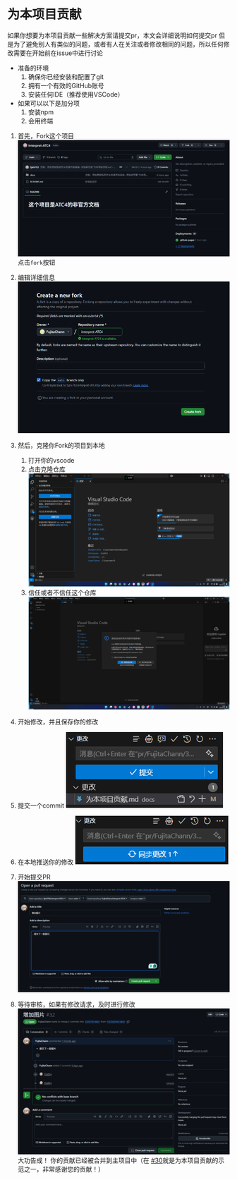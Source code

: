 # 为本项目贡献
如果你想要为本项目贡献一些解决方案请提交pr，本文会详细说明如何提交pr
但是为了避免别人有类似的问题，或者有人在关注或者修改相同的问题，所以任何修改需要在开始前在issue中进行讨论
- 准备的环境
    1. 确保你已经安装和配置了git
    2. 拥有一个有效的GitHub账号
    3. 安装任何IDE（推荐使用VSCode）
- 如果可以以下是加分项
    1. 安装npm
    2. 会用终端
1. 首先，Fork这个项目
![alt text](图片/PR教程1.png)
点击`fork`按钮
2. 编辑详细信息
![alt text](图片/PR教程2.png)
3. 然后，克隆你Fork的项目到本地
    1. 打开你的vscode
    2. 点击克隆仓库
    ![alt text](图片/PR教程4.png)
    3. 信任或者不信任这个仓库
    ![alt text](图片/PR教程3.png)
4. 开始修改，并且保存你的修改

5. 提交一个commit
![alt text](图片/PR教程8.png)
6. 在本地推送你的修改
![alt text](图片/PR教程9.png)
7. 开始提交PR
![alt text](图片/PR教程6.png)
8. 等待审核，如果有修改请求，及时进行修改
![alt text](图片/PR教程7.png)
大功告成！ 你的贡献已经被合并到主项目中（在 [#30](https://github.com/Sjshi763/interpret-ATC4/issues/30)就是为本项目贡献的示范之一，非常感谢您的贡献！）